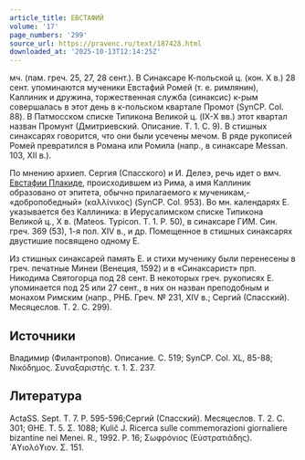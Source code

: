 ```yaml
---
article_title: ЕВСТАФИЙ
volume: '17'
page_numbers: '299'
source_url: https://pravenc.ru/text/187428.html
downloaded_at: '2025-10-13T12:14:25Z'
---
```


мч. (пам. греч. 25, 27, 28 сент.). В Синаксаре К-польской ц. (кон. Х в.) 28 сент. упоминаются мученики Евстафий Ромей (т. е. римлянин), Каллиник и дружина, торжественная служба (синаксис) к-рым совершалась в этот день в к-польском квартале Промот (SynCP. Col. 88). В Патмосском списке Типикона Великой ц. (IX-X вв.) этот квартал назван Промунт (Дмитриевский. Описание. Т. 1. С. 9). В стишных синаксарях говорится, что они были усечены мечом. В ряде рукописей Ромей превратился в Романа или Ромила (напр., в синаксаре Messan. 103, XII в.).

По мнению архиеп. Сергия (Спасского) и И. Делеэ, речь идет о вмч. [Евстафии Плакиде](<https://pravenc.ru/text/Евстафии Плакиде.html>), происходившем из Рима, а имя Каллиник образовано от эпитета, обычно прилагаемого к мученикам,- «добропобедный» (καλλίνικος) (SynCP. Col. 953). Во мн. календарях Е. указывается без Каллиника: в Иерусалимском списке Типикона Великой ц., X в. (Mateos. Typicon. Т. 1. Р. 50), в синаксаре ГИМ. Син. греч. 369 (53), 1-я пол. XIV в., и др. Помещенное в стишных синаксарях двустишие посвящено одному Е.

Из стишных синаксарей память Е. и стихи мученику были перенесены в греч. печатные Минеи (Венеция, 1592) и в «Синаксарист» прп. Никодима Святогорца под 28 сент. В некоторых греч. рукописях Е. упоминается под 25 или 27 сент., в них он назван преподобным и монахом Римским (напр., РНБ. Греч. № 231, XIV в.; Сергий (Спасский). Месяцеслов. Т. 2. С. 299).

## Источники

Владимир (Филантропов). Описание. С. 519; SynCP. Col. XL, 85-88; Νικόδημος. Συναξαριστής. τ. 1. Σ. 237.

## Литература

ActaSS. Sept. T. 7. P. 595-596;Сергий (Спасский). Месяцеслов. Т. 2. С. 301; ΘΗΕ. Τ. 5. Σ. 1088; Kulič J. Ricerca sulle commemorazioni giornaliere bizantine nei Menei. R., 1992. P. 16; Σωφρόνιος (Εὐστρατιάδης). ῾Αϒιολόϒιον. Σ. 151.
